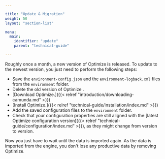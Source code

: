 ```yaml
---

title: "Update & Migration"
weight: 50
layout: "section-list"

menu:
  main:
    identifier: "update"
    parent: "technical-guide"

---
```


Roughly once a month, a new version of Optimize is released. To update to the newest version, you just need to perform the following steps:

* Save the `environment-config.json` and the `environment-logback.xml` files from the `environment` folder.
* Delete the old version of Optimize .
* [Download Optimize.]({{< relref "introduction/downloading-camunda.md" >}})
* [Install Optimize.]({{< relref "technical-guide/installation/index.md" >}})
* Add the saved configuration files to the `environment` folder.
* Check that your configuration properties are still aligned with the [latest Optimize configuration version]({{< relref "technical-guide/configuration/index.md" >}}), as they might change from version to version.

Now you just have to wait until the data is imported again. As the data is imported from the engine, you don't lose any productive data by removing Optimize. 
